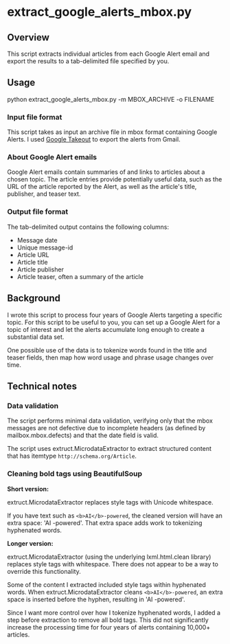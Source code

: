 
# extract_google_alerts_mbox.py

## Overview

This script extracts individual articles from each Google Alert email and
export the results to a tab-delimited file specified by you.

## Usage

python extract_google_alerts_mbox.py -m MBOX_ARCHIVE -o FILENAME

### Input file format

This script takes as input an archive file in mbox format containing Google
Alerts. I used [Google Takeout](https://takeout.google.com/) to export the alerts
from Gmail.

### About Google Alert emails

Google Alert emails contain summaries of and links to articles about a chosen
topic. The article entries provide potentially useful data, such as the URL
of the article reported by the Alert, as well as the article's title,
publisher, and teaser text.

### Output file format

The tab-delimited output contains the following columns:

* Message date
* Unique message-id
* Article URL
* Article title
* Article publisher
* Article teaser, often a summary of the article

## Background

I wrote this script to process four years of Google Alerts targeting a
specific topic. For this script to be useful to you, you can set up a
Google Alert for a topic of interest and let the alerts accumulate long
enough to create a substantial data set.

One possible use of the data is to tokenize words found in the title and
teaser fields, then map how word usage and phrase usage changes over time.

## Technical notes

### Data validation

The script performs minimal data validation, verifying only that the mbox
messages are not defective due to incomplete headers (as defined by
mailbox.mbox.defects) and that the date field is valid.

The script uses extruct.MicrodataExtractor to extract structured content
that has itemtype `http://schema.org/Article`.

### Cleaning bold tags using BeautifulSoup

**Short version:**

extruct.MicrodataExtractor replaces style tags with Unicode whitespace.

If you have text such as `<b>AI</b>-powered`, the cleaned
version will have an extra space: 'AI -powered'. That extra space adds
work to tokenizing hyphenated words.

**Longer version:**

extruct.MicrodataExtractor (using the underlying lxml.html.clean library)
replaces style tags with whitespace. There does not appear to be a way to
override this functionality.

Some of the content I extracted included style tags within hyphenated words.
When extruct.MicrodataExtractor cleans `<b>AI</b>-powered`, an extra space is
inserted before the hyphen, resulting in 'AI -powered'.

Since I want more control over how I tokenize hyphenated words, I added a step
before extraction to remove all bold tags. This did not significantly
increase the processing time for four years of alerts containing 10,000+
articles.

